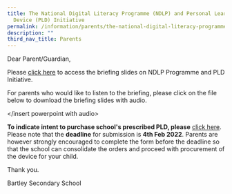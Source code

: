 ```yaml
---
title: The National Digital Literacy Programme (NDLP) and Personal Learning
  Device (PLD) Initiative
permalink: /information/parents/the-national-digital-literacy-programme-ndlp-n-personal-learning-device-pld
description: ""
third_nav_title: Parents
---
```

Dear Parent/Guardian,  
  
Please [click here](/files/NDLP_briefing%20slides%20for%20parents_BSS_updated%2024%20Jan_after%20edit_for%20school%20website.pdf) to access the briefing slides on NDLP Programme and PLD Initiative.  
  
For parents who would like to listen to the briefing, please click on the file below to download the briefing slides with audio. <br>

</insert powerpoint with audio>

**To indicate intent to purchase school's prescribed PLD, please** [click here](https://go.gov.sg/pdlpadmin). <br> Please note that the **deadline** for submission is **4th Feb 2022**. Parents are however strongly encouraged to complete the form before the deadline so that the school can consolidate the orders and proceed with procurement of the device for your child. 

Thank you.  
  
Bartley Secondary School